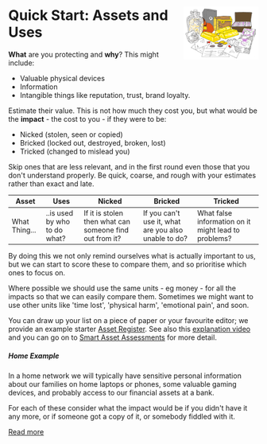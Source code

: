 # <img  src="Asset.png" style="float: right; width: 30%"/>Quick Start: Assets and Uses

**What** are you protecting and **why**? This might include:


* Valuable physical devices
* Information 
* Intangible things like reputation, trust, brand loyalty.

Estimate their value. This is not how much they cost you, but what would be the **impact** - the cost to you - if they were to be:

* Nicked (stolen, seen or copied)
* Bricked (locked out, destroyed, broken, lost)
* Tricked (changed to mislead you)

Skip ones that are less relevant, and in the first round even those that you don't understand properly. Be quick, coarse, and rough with your estimates rather than exact and late.  

| Asset         | Uses                         | Nicked                                                  | Bricked                                              | Tricked                                              |
| ------------- | ---------------------------- | ------------------------------------------------------- | ---------------------------------------------------- | ---------------------------------------------------- |
| What Thing... | ..is used by who to do what? | If it is stolen then what can someone find out from it? | If you can't use it, what are you also unable to do? | What false information on it might lead to problems? |

By doing this we not only remind ourselves what is actually important to us, but we can start to score these to compare them, and so prioritise which ones to focus on.

Where possible we should use the same units - eg money - for all the impacts so that we can easily compare them. Sometimes we might want to use other units like 'time lost', 'physical harm', 'emotional pain', and soon.

You can draw up your list on a piece of paper or your favourite editor; we provide an example starter [Asset Register](../smart/AssetRegister.xlsx). See also this [explanation video](https://www.youtube.com/watch?v=afbq4GgeKDM&list=PLKjQAPJ7DIEpwAtzMKIRAiOrNvuk4qjWb&index=1&t=26s) and you can go on to [Smart Asset Assessments](../smart/Assets.md) for more detail.

##### Home Example

In a home network we will typically have sensitive personal information about our families on home laptops or phones, some valuable gaming devices, and probably access to our financial assets at a bank. 

For each of these consider what the impact would be if you didn't have it any more, or if someone got a copy of it, or somebody fiddled with it. 

[Read more](./examples/home/)
